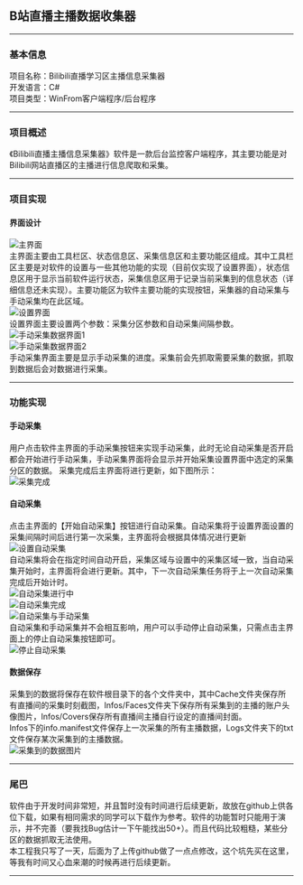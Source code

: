 ## B站直播主播数据收集器  
--- 
### 基本信息 
项目名称：Bilibili直播学习区主播信息采集器  
开发语言：C#  
项目类型：WinFrom客户端程序/后台程序  

---
### 项目概述
《Bilibili直播主播信息采集器》软件是一款后台监控客户端程序，其主要功能是对Bilibili网站直播区的主播进行信息爬取和采集。  

---
### 项目实现

#### 界面设计
![主界面](url)  
主界面主要由工具栏区、状态信息区、采集信息区和主要功能区组成。其中工具栏区主要是对软件的设置与一些其他功能的实现（目前仅实现了设置界面），状态信息区用于显示当前软件运行状态，采集信息区用于记录当前采集到的信息状态（详细信息还未实现）。主要功能区为软件主要功能的实现按钮，采集器的自动采集与手动采集均在此区域。  
![设置界面](url)  
设置界面主要设置两个参数：采集分区参数和自动采集间隔参数。  
![手动采集数据界面1](url)  
![手动采集数据界面2](url)  
手动采集界面主要是显示手动采集的进度。采集前会先抓取需要采集的数据，抓取到数据后会对数据进行采集。  

---
### 功能实现

#### 手动采集
用户点击软件主界面的手动采集按钮来实现手动采集，此时无论自动采集是否开启都会开始进行手动采集，手动采集界面将会显示并开始采集设置界面中选定的采集分区的数据。
采集完成后主界面将进行更新，如下图所示：  
![采集完成](url)  

#### 自动采集
点击主界面的【开始自动采集】按钮进行自动采集。自动采集将于设置界面设置的采集间隔时间后进行第一次采集，主界面将会根据具体情况进行更新  
![设置自动采集](url)  
自动采集将会在指定时间自动开启，采集区域与设置中的采集区域一致，当自动采集开始时，主界面将会进行更新。其中，下一次自动采集任务将于上一次自动采集完成后开始计时。  
![自动采集进行中](url)  
![自动采集完成](url)  
![自动采集与手动采集](url)  
自动采集和手动采集并不会相互影响，用户可以手动停止自动采集，只需点击主界面上的停止自动采集按钮即可。  
![停止自动采集](url)  

#### 数据保存
采集到的数据将保存在软件根目录下的各个文件夹中，其中Cache文件夹保存所有直播间的采集时刻截图，Infos/Faces文件夹下保存所有采集到的主播的账户头像图片，Infos/Covers保存所有直播间主播自行设定的直播间封面。  
Infos下的info.manifest文件保存上一次采集的所有主播数据，Logs文件夹下的txt文件保存某次采集到的主播数据。  
![采集到的数据图片](url)

---
### 尾巴
软件由于开发时间非常短，并且暂时没有时间进行后续更新，故放在github上供各位下载，如果有相同需求的同学可以下载作为参考。软件的功能暂时只能用于演示，并不完善（要我找Bug估计一下午能找出50+）。而且代码比较粗糙，某些分区的数据抓取无法使用。  
本工程我只写了一天，后面为了上传github做了一点点修改，这个坑先买在这里，等我有时间又心血来潮的时候再进行后续更新。  

---




